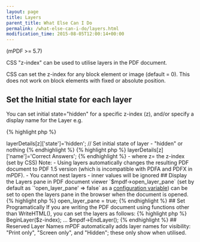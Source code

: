 ```yaml
---
layout: page
title: Layers
parent_title: What Else Can I Do
permalink: /what-else-can-i-do/layers.html
modification_time: 2015-08-05T12:00:14+00:00
---
```


(mPDF >= 5.7)

CSS "z-index" can be used to utilise layers in the PDF document.

CSS can set the z-index for any block element or image (default = 0). This does not work on block elements 
with fixed or absolute position.

## Set the Initial state for each layer

You can set initial state="hidden" for a specific z-index (z), and/or specify a display name for the Layer e.g.

{% highlight php %}
<?php

$mpdf->layerDetails[z]['state']='hidden';    // Set initial state of layer - "hidden" or nothing
{% endhighlight %}

{% highlight php %}
<?php

$mpdf->layerDetails[z]['name']='Correct Answers';
{% endhighlight %}

- where z= the z-index (set by CSS)

Note:

- Using layers automatically changes the resulting PDF document to PDF 1.5 version (which is incompatible with PDFA and PDFX in mPDF).
- You cannot nest layers - inner values will be ignored

## Display the Layers pane in PDF document viewer

`$mpdf->open_layer_pane` (set by default as `'open_layer_pane' => false` as a 
<a href="{{ "/configuration/configuration-v7-x.html" | prepend: site.baseurl }}">configuration variable</a>) 
can be set to open the layers pane in the browser when the document is opened.

{% highlight php %}
<?php

$mpdf->open_layer_pane = true;
{% endhighlight %}

## Set Programatically

If you are writing the PDF document using functions other than WriteHTML(), you can set the layers as follows:

{% highlight php %}
<?php

$mpdf->BeginLayer($z-index);

...

$mpdf->EndLayer();
{% endhighlight %}

## Reserved Layer Names

mPDF automatically adds layer names for visibility: "Print only", "Screen only", and "Hidden"; these only show when utilised.

